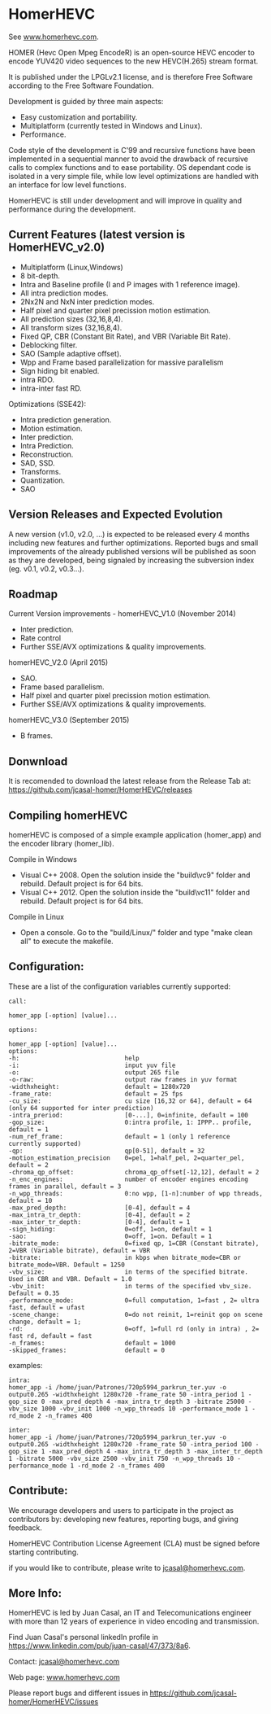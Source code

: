 HomerHEVC
=========

See www.homerhevc.com. 

HOMER (Hevc Open Mpeg EncodeR) is an open-source HEVC encoder to encode YUV420 video sequences to the new HEVC(H.265) stream format. 

It is published under the LPGLv2.1 license, and is therefore Free Software according to the Free Software Foundation.

Development is guided by three main aspects:
- Easy customization and portability.
- Multiplatform (currently tested in Windows and Linux). 
- Performance.

Code style of the development is C'99 and recursive functions have been implemented in a sequential manner to avoid the drawback of recursive calls to complex functions and to ease portability. OS dependant code is isolated in a very simple file, while low level optimizations are handled with an interface for low level functions. 

HomerHEVC is still under development and will improve in quality and performance during the development.

Current Features (latest version is HomerHEVC_v2.0)
--------------------------------------------------------
- Multiplatform (Linux,Windows)
- 8 bit-depth.
- Intra and Baseline profile (I and P images with 1 reference image).
- All intra prediction modes.
- 2Nx2N and NxN inter prediction modes.
- Half pixel and quarter pixel precission motion estimation.
- All prediction sizes (32,16,8,4).
- All transform sizes (32,16,8,4).
- Fixed QP, CBR (Constant Bit Rate), and VBR (Variable Bit Rate).
- Deblocking filter.
- SAO (Sample adaptive offset).
- Wpp and Frame based parallelization for massive parallelism
- Sign hiding bit enabled.
- intra RDO.
- intra-inter fast RD.

Optimizations (SSE42):
- Intra prediction generation.
- Motion estimation.
- Inter prediction.
- Intra Prediction.
- Reconstruction. 
- SAD, SSD.
- Transforms.
- Quantization.
- SAO


Version Releases and Expected Evolution
----------------------------------------
A new version (v1.0, v2.0, ...) is expected to be released every 4 months including new features and further optimizations. 
Reported bugs and small improvements of the already published versions will be published as soon as they are developed, being signaled by increasing the subversion index (eg. v0.1, v0.2, v0.3...).


Roadmap
-------
Current Version improvements - homerHEVC_V1.0 (November 2014)
- Inter prediction.
- Rate control
- Further SSE/AVX optimizations & quality improvements.

homerHEVC_V2.0 (April 2015)
- SAO.
- Frame based parallelism.
- Half pixel and quarter pixel precission motion estimation.
- Further SSE/AVX optimizations & quality improvements.

homerHEVC_V3.0 (September 2015)
- B frames.

Donwnload
---------
It is recomended to download the latest release from the Release Tab at: https://github.com/jcasal-homer/HomerHEVC/releases


Compiling homerHEVC
-------------------

homerHEVC is composed of a simple example application (homer_app) and the encoder library (homer_lib).

Compile in Windows 
- Visual C++ 2008. Open the solution inside the "build\vc9\" folder and rebuild. Default project is for 64 bits.
- Visual C++ 2012. Open the solution inside the "build\vc11\" folder and rebuild. Default project is for 64 bits.

Compile in Linux
- Open a console. Go to the "build/Linux/" folder and type "make clean all" to execute the makefile.


Configuration:
--------------

These are a list of the configuration variables currently supported:

    call: 

    homer_app [-option] [value]...

    options:

	homer_app [-option] [value]...
	options:
	-h:                             help
	-i:                             input yuv file
	-o:                             output 265 file
	-o-raw:                         output raw frames in yuv format
	-widthxheight:                  default = 1280x720
	-frame_rate:                    default = 25 fps
	-cu_size:                       cu size [16,32 or 64], default = 64 (only 64 supported for inter prediction)
	-intra_preriod:                 [0-...], 0=infinite, default = 100
	-gop_size:                      0:intra profile, 1: IPPP.. profile, default = 1
	-num_ref_frame:                 default = 1 (only 1 reference currently supported)
	-qp:                            qp[0-51], default = 32
	-motion_estimation_precision    0=pel, 1=half_pel, 2=quarter_pel, default = 2
	-chroma_qp_offset:              chroma_qp_offset[-12,12], default = 2
	-n_enc_engines:                 number of encoder engines encoding frames in parallel, default = 3
	-n_wpp_threads:                 0:no wpp, [1-n]:number of wpp threads, default = 10
	-max_pred_depth:                [0-4], default = 4
	-max_intra_tr_depth:            [0-4], default = 2
	-max_inter_tr_depth:            [0-4], default = 1
	-sign_hiding:                   0=off, 1=on, default = 1
	-sao:                           0=off, 1=on. Default = 1
	-bitrate_mode:                  0=fixed qp, 1=CBR (Constant bitrate), 2=VBR (Variable bitrate), default = VBR
	-bitrate:                       in kbps when bitrate_mode=CBR or bitrate_mode=VBR. Default = 1250
	-vbv_size:                      in terms of the specified bitrate. Used in CBR and VBR. Default = 1.0
	-vbv_init:                      in terms of the specified vbv_size. Default = 0.35
	-performance_mode:              0=full computation, 1=fast , 2= ultra fast, default = ufast
	-scene_change:                  0=do not reinit, 1=reinit gop on scene change, default = 1;
	-rd:                            0=off, 1=full rd (only in intra) , 2= fast rd, default = fast
	-n_frames:                      default = 1000
	-skipped_frames:                default = 0

examples:

	intra:
	homer_app -i /home/juan/Patrones/720p5994_parkrun_ter.yuv -o output0.265 -widthxheight 1280x720 -frame_rate 50 -intra_period 1 -gop_size 0 -max_pred_depth 4 -max_intra_tr_depth 3 -bitrate 25000 -vbv_size 1000 -vbv_init 1000 -n_wpp_threads 10 -performance_mode 1 -rd_mode 2 -n_frames 400

	inter:
	homer_app -i /home/juan/Patrones/720p5994_parkrun_ter.yuv -o output0.265 -widthxheight 1280x720 -frame_rate 50 -intra_period 100 -gop_size 1 -max_pred_depth 4 -max_intra_tr_depth 3 -max_inter_tr_depth 1 -bitrate 5000 -vbv_size 2500 -vbv_init 750 -n_wpp_threads 10 -performance_mode 1 -rd_mode 2 -n_frames 400

Contribute:
--------------
We encourage developers and users to participate in the project as contributors by: developing new features, reporting bugs, and giving feedback.

HomerHEVC Contribution License Agreement (CLA) must be signed before starting contributing.

if you would like to contribute, please write to jcasal@homerhevc.com.


More Info:
----------
HomerHEVC is led by Juan Casal, an IT and Telecomunications engineer with more than 12 years of experience in video encoding and transmission.

Find Juan Casal's personal linkedIn profile in https://www.linkedin.com/pub/juan-casal/47/373/8a6.

Contact: jcasal@homerhevc.com

Web page: www.homerhevc.com

Please report bugs and different issues in https://github.com/jcasal-homer/HomerHEVC/issues
